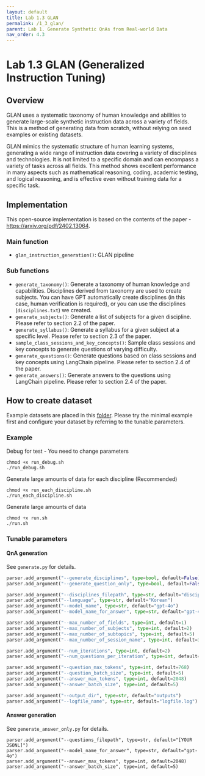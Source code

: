 ```yaml
---
layout: default
title: Lab 1.3 GLAN
permalink: /1_3_glan/
parent: Lab 1. Generate Synthetic QnAs from Real-world Data
nav_order: 4.3
---
```


# Lab 1.3 GLAN (Generalized Instruction Tuning) 

## Overview
GLAN uses a systematic taxonomy of human knowledge and abilities to generate large-scale synthetic instruction data across a variety of fields. 
This is a method of generating data from scratch, without relying on seed examples or existing datasets.

GLAN mimics the systematic structure of human learning systems, generating a wide range of instruction data covering a variety of disciplines and technologies. It is not limited to a specific domain and can encompass a variety of tasks across all fields.
This method shows excellent performance in many aspects such as mathematical reasoning, coding, academic testing, and logical reasoning, and is effective even without training data for a specific task.

## Implementation
This open-source implementation is based on the contents of the paper - https://arxiv.org/pdf/2402.13064.

### Main function
- `glan_instruction_generation()`: GLAN pipeline

### Sub functions
- `generate_taxonomy()`: Generate a taxonomy of human knowledge and capabilities. Disciplines derived from taxonomy are used to create subjects.
You can have GPT automatically create disciplines (in this case, human verification is required), or you can use the disciplines (`disciplines.txt`) we created.
- `generate_subjects()`: Generate a list of subjects for a given discipline. Please refer to section 2.2 of the paper.
- `generate_syllabus()`: Generate a syllabus for a given subject at a specific level. Please refer to section 2.3 of the paper.
- `sample_class_sessions_and_key_concepts()`: Sample class sessions and key concepts to generate questions of varying difficulty.
- `generate_questions()`: Generate questions based on class sessions and key concepts using LangChain pipeline. Please refer to section 2.4 of the paper.
- `generate_answers()`: Generate answers to the questions using LangChain pipeline. Please refer to section 2.4 of the paper.


## How to create dataset
Example datasets are placed in this [folder](samples). Please try the minimal example first and configure your dataset by referring to the tunable parameters.

### Example

Debug for test - You need to change parameters
```shell
chmod +x run_debug.sh
./run_debug.sh
```

Generate large amounts of data for each discipline (Recommended)
```shell
chmod +x run_each_discipline.sh
./run_each_discipline.sh
```

Generate large amounts of data
```shell
chmod +x run.sh
./run.sh
```


### Tunable parameters

#### QnA generation
See `generate.py` for details.

```python
parser.add_argument("--generate_disciplines", type=bool, default=False)
parser.add_argument("--generate_question_only", type=bool, default=False)

parser.add_argument("--disciplines_filepath", type=str, default="disciplines_sample.txt")
parser.add_argument("--language", type=str, default="Korean")
parser.add_argument("--model_name", type=str, default="gpt-4o")
parser.add_argument("--model_name_for_answer", type=str, default="gpt-4o")

parser.add_argument("--max_number_of_fields", type=int, default=1)
parser.add_argument("--max_number_of_subjects", type=int, default=2)
parser.add_argument("--max_number_of_subtopics", type=int, default=5)
parser.add_argument("--max_number_of_session_name", type=int, default=3)

parser.add_argument("--num_iterations", type=int, default=2)
parser.add_argument("--num_questions_per_iteration", type=int, default=5)

parser.add_argument("--question_max_tokens", type=int, default=768)
parser.add_argument("--question_batch_size", type=int, default=5)
parser.add_argument("--answer_max_tokens", type=int, default=2048)
parser.add_argument("--answer_batch_size", type=int, default=5)

parser.add_argument("--output_dir", type=str, default="outputs")
parser.add_argument("--logfile_name", type=str, default="logfile.log")
```

#### Answer generation
See `generate_answer_only.py` for details.

```
parser.add_argument("--questions_filepath", type=str, default="[YOUR JSONL]")
parser.add_argument("--model_name_for_answer", type=str, default="gpt-4o")
parser.add_argument("--answer_max_tokens", type=int, default=2048)
parser.add_argument("--answer_batch_size", type=int, default=5)
```